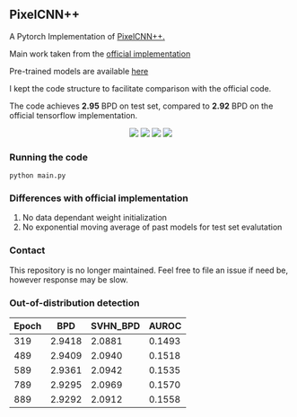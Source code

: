 ## PixelCNN++

A Pytorch Implementation of [PixelCNN++.](https://arxiv.org/pdf/1701.05517.pdf)

Main work taken from the [official implementation](https://github.com/openai/pixel-cnn)

Pre-trained models are available [here](https://mega.nz/#F!W7IhST7R!PV7Pbet8Q07GxVLGnmQrZg)

I kept the code structure to facilitate comparison with the official code. 

The code achieves **2.95** BPD on test set, compared to **2.92** BPD on the official tensorflow implementation. 
<p align="center">
<img src="https://github.com/pclucas14/pixel-cnn-pp/blob/master/images/pcnn_lr:0.00020_nr-resnet5_nr-filters160_143.png">
<img src="https://github.com/pclucas14/pixel-cnn-pp/blob/master/images/pcnn_lr:0.00020_nr-resnet5_nr-filters160_122.png">
<img src="https://github.com/pclucas14/pixel-cnn-pp/blob/master/images/pcnn_lr:0.00020_nr-resnet5_nr-filters160_137.png">
<img src="https://github.com/pclucas14/pixel-cnn-pp/blob/master/images/pcnn_lr:0.00020_nr-resnet5_nr-filters160_101.png">
</p>

### Running the code
```
python main.py
```

### Differences with official implementation
1. No data dependant weight initialization 
2. No exponential moving average of past models for test set evalutation

### Contact
This repository is no longer maintained. Feel free to file an issue if need be, however response may be slow. 

### Out-of-distribution detection
| Epoch | BPD    | SVHN\_BPD | AUROC  |
|-------|--------|----------|--------|
| 319   | 2.9418 | 2.0881   | 0.1493 |
| 489   | 2.9409 | 2.0940   | 0.1518 |
| 589   | 2.9361 | 2.0942   | 0.1535 |
| 789   | 2.9295 | 2.0969   | 0.1570 |
| 889   | 2.9292 | 2.0912   | 0.1558 |


